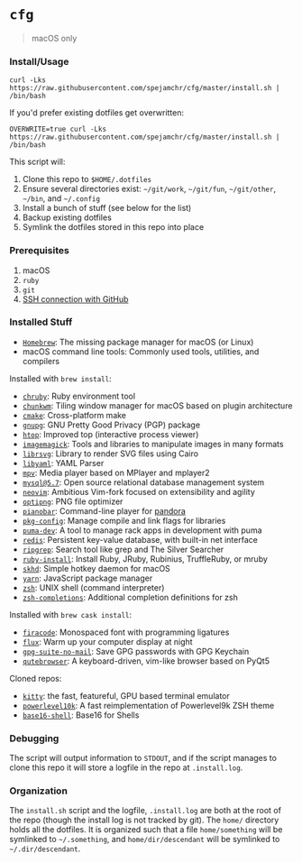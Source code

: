 # `cfg`

> macOS only

### Install/Usage

```shell
curl -Lks https://raw.githubusercontent.com/spejamchr/cfg/master/install.sh | /bin/bash
```

If you'd prefer existing dotfiles get overwritten:

```shell
OVERWRITE=true curl -Lks https://raw.githubusercontent.com/spejamchr/cfg/master/install.sh | /bin/bash
```

This script will:

1. Clone this repo to `$HOME/.dotfiles`
2. Ensure several directories exist: `~/git/work`, `~/git/fun`, `~/git/other`, `~/bin`, and `~/.config`
3. Install a bunch of stuff (see below for the list)
4. Backup existing dotfiles
5. Symlink the dotfiles stored in this repo into place

### Prerequisites

1. macOS
2. `ruby`
3. `git`
4. [SSH connection with GitHub](https://help.github.com/en/articles/connecting-to-github-with-ssh)

### Installed Stuff

- [`Homebrew`](https://brew.sh/): The missing package manager for macOS (or Linux)
- macOS command line tools: Commonly used tools, utilities, and compilers

Installed with `brew install`:

- [`chruby`](https://github.com/postmodern/chruby): Ruby environment tool
- [`chunkwm`](https://github.com/koekeishiya/chunkwm): Tiling window manager for macOS based on plugin architecture
- [`cmake`](https://cmake.org/): Cross-platform make
- [`gnupg`](https://gnupg.org/): GNU Pretty Good Privacy (PGP) package
- [`htop`](https://hisham.hm/htop/): Improved top (interactive process viewer)
- [`imagemagick`](https://imagemagick.org/index.php): Tools and libraries to manipulate images in many formats
- [`librsvg`](https://wiki.gnome.org/Projects/LibRsvg): Library to render SVG files using Cairo
- [`libyaml`](https://github.com/yaml/libyaml): YAML Parser
- [`mpv`](https://mpv.io/): Media player based on MPlayer and mplayer2
- [`mysql@5.7`](https://dev.mysql.com/doc/refman/5.7/en/): Open source relational database management system
- [`neovim`](https://neovim.io/): Ambitious Vim-fork focused on extensibility and agility
- [`optipng`](https://optipng.sourceforge.io/): PNG file optimizer
- [`pianobar`](https://github.com/PromyLOPh/pianobar/): Command-line player for [pandora](https://pandora.com)
- [`pkg-config`](https://freedesktop.org/wiki/Software/pkg-config/): Manage compile and link flags for libraries
- [`puma-dev`](https://github.com/puma/puma-dev): A tool to manage rack apps in development with puma
- [`redis`](https://redis.io/): Persistent key-value database, with built-in net interface
- [`ripgrep`](https://github.com/BurntSushi/ripgrep): Search tool like grep and The Silver Searcher
- [`ruby-install`](https://github.com/postmodern/ruby-install): Install Ruby, JRuby, Rubinius, TruffleRuby, or mruby
- [`skhd`](https://github.com/koekeishiya/skhd): Simple hotkey daemon for macOS
- [`yarn`](https://yarnpkg.com/lang/en/): JavaScript package manager
- [`zsh`](https://www.zsh.org/): UNIX shell (command interpreter)
- [`zsh-completions`](https://github.com/zsh-users/zsh-completions): Additional completion definitions for zsh

Installed with `brew cask install`:

- [`firacode`](https://github.com/ryanoasis/nerd-fonts/tree/master/patched-fonts/FiraCode): Monospaced font with programming ligatures
- [`flux`](https://justgetflux.com/): Warm up your computer display at night
- [`gpg-suite-no-mail`](https://gpgtools.org/): Save GPG passwords with GPG Keychain
- [`qutebrowser`](https://www.qutebrowser.org/): A keyboard-driven, vim-like browser based on PyQt5

Cloned repos:

- [`kitty`](https://sw.kovidgoyal.net/kitty/): the fast, featureful, GPU based terminal emulator
- [`powerlevel10k`](https://github.com/romkatv/powerlevel10k): A fast reimplementation of Powerlevel9k ZSH theme
- [`base16-shell`](https://github.com/chriskempson/base16-shell): Base16 for Shells

### Debugging

The script will output information to `STDOUT`, and if the script manages to
clone this repo it will store a logfile in the repo at `.install.log`.

### Organization

The `install.sh` script and the logfile, `.install.log` are both at the root of
the repo (though the install log is not tracked by git). The `home/` directory
holds all the dotfiles. It is organized such that a file `home/something` will
be symlinked to `~/.something`, and `home/dir/descendant` will be symlinked to
`~/.dir/descendant`.
